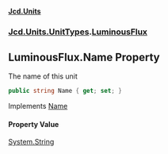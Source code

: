 #### [Jcd.Units](index.md 'index')
### [Jcd.Units.UnitTypes](Jcd.Units.UnitTypes.md 'Jcd.Units.UnitTypes').[LuminousFlux](Jcd.Units.UnitTypes.LuminousFlux.md 'Jcd.Units.UnitTypes.LuminousFlux')

## LuminousFlux.Name Property

The name of this unit

```csharp
public string Name { get; set; }
```

Implements [Name](Jcd.Units.IUnitOfMeasure_TUnits_.Name.md 'Jcd.Units.IUnitOfMeasure<TUnits>.Name')

#### Property Value
[System.String](https://docs.microsoft.com/en-us/dotnet/api/System.String 'System.String')